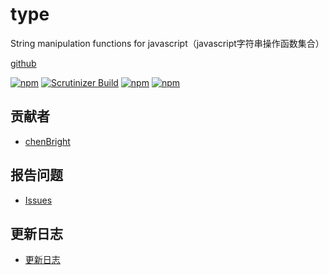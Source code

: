 # type

String manipulation functions for javascript（javascript字符串操作函数集合）

[github][4]

[![npm](https://img.shields.io/badge/node-%3E%3D6.7.0-brightgreen.svg)]() [![Scrutinizer Build](https://img.shields.io/scrutinizer/build/g/filp/whoops.svg?maxAge=2592000)]() [![npm](https://img.shields.io/badge/release-1.0.0-brightgreen.svg)]()  [![npm](https://img.shields.io/npm/l/express.svg?maxAge=2592000)]()


## 贡献者

- [chenBright][1]

## 报告问题

- [Issues][2]

## 更新日志

- [更新日志][3]



[1]: https://github.com/chenBright
[2]: https://github.com/chenBright/strJS/issues
[3]: https://github.com/chenBright/strJS/blob/master/CHANGELOG.md
[4]: https://github.com/chenBright/strJS#typeiserrvariable
